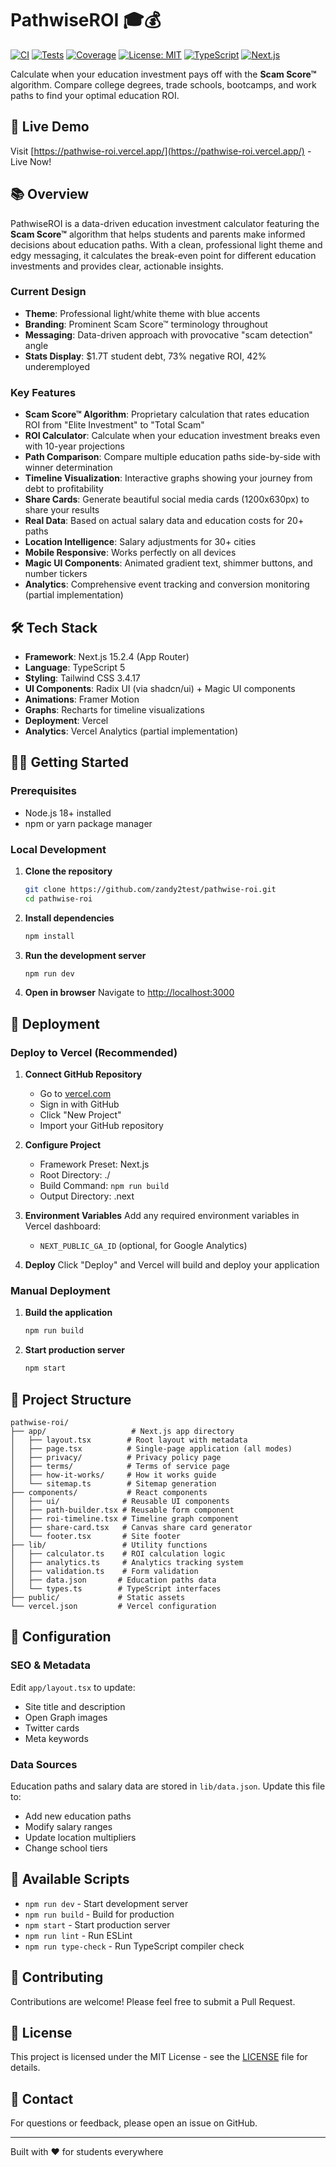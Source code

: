 # PathwiseROI 🎓💰

[![CI](https://github.com/zandy2test/pathwise-roi/actions/workflows/ci.yml/badge.svg)](https://github.com/zandy2test/pathwise-roi/actions/workflows/ci.yml)
[![Tests](https://img.shields.io/badge/tests-76%20passing-brightgreen)](https://github.com/zandy2test/pathwise-roi)
[![Coverage](https://img.shields.io/badge/coverage-93%25-brightgreen)](https://github.com/zandy2test/pathwise-roi)
[![License: MIT](https://img.shields.io/badge/License-MIT-yellow.svg)](https://opensource.org/licenses/MIT)
[![TypeScript](https://img.shields.io/badge/TypeScript-5.0-blue)](https://www.typescriptlang.org/)
[![Next.js](https://img.shields.io/badge/Next.js-15.2.4-black)](https://nextjs.org/)

Calculate when your education investment pays off with the **Scam Score™** algorithm. Compare college degrees, trade schools, bootcamps, and work paths to find your optimal education ROI.

## 🚀 Live Demo

Visit [https://pathwise-roi.vercel.app/](https://pathwise-roi.vercel.app/) - Live Now!

## 📚 Overview

PathwiseROI is a data-driven education investment calculator featuring the **Scam Score™** algorithm that helps students and parents make informed decisions about education paths. With a clean, professional light theme and edgy messaging, it calculates the break-even point for different education investments and provides clear, actionable insights.

### Current Design

- **Theme**: Professional light/white theme with blue accents
- **Branding**: Prominent Scam Score™ terminology throughout
- **Messaging**: Data-driven approach with provocative \"scam detection\" angle
- **Stats Display**: $1.7T student debt, 73% negative ROI, 42% underemployed

### Key Features

- **Scam Score™ Algorithm**: Proprietary calculation that rates education ROI from \"Elite Investment\" to \"Total Scam\"
- **ROI Calculator**: Calculate when your education investment breaks even with 10-year projections
- **Path Comparison**: Compare multiple education paths side-by-side with winner determination
- **Timeline Visualization**: Interactive graphs showing your journey from debt to profitability
- **Share Cards**: Generate beautiful social media cards (1200x630px) to share your results
- **Real Data**: Based on actual salary data and education costs for 20+ paths
- **Location Intelligence**: Salary adjustments for 30+ cities
- **Mobile Responsive**: Works perfectly on all devices
- **Magic UI Components**: Animated gradient text, shimmer buttons, and number tickers
- **Analytics**: Comprehensive event tracking and conversion monitoring (partial implementation)

## 🛠 Tech Stack

- **Framework**: Next.js 15.2.4 (App Router)
- **Language**: TypeScript 5
- **Styling**: Tailwind CSS 3.4.17
- **UI Components**: Radix UI (via shadcn/ui) + Magic UI components
- **Animations**: Framer Motion
- **Graphs**: Recharts for timeline visualizations
- **Deployment**: Vercel
- **Analytics**: Vercel Analytics (partial implementation)

## 🏃‍♂️ Getting Started

### Prerequisites

- Node.js 18+ installed
- npm or yarn package manager

### Local Development

1. **Clone the repository**

   ```bash
   git clone https://github.com/zandy2test/pathwise-roi.git
   cd pathwise-roi
   ```

2. **Install dependencies**

   ```bash
   npm install
   ```

3. **Run the development server**

   ```bash
   npm run dev
   ```

4. **Open in browser**
   Navigate to [http://localhost:3000](http://localhost:3000)

## 🚀 Deployment

### Deploy to Vercel (Recommended)

1. **Connect GitHub Repository**
   - Go to [vercel.com](https://vercel.com)
   - Sign in with GitHub
   - Click "New Project"
   - Import your GitHub repository

2. **Configure Project**
   - Framework Preset: Next.js
   - Root Directory: ./
   - Build Command: `npm run build`
   - Output Directory: .next

3. **Environment Variables**
   Add any required environment variables in Vercel dashboard:
   - `NEXT_PUBLIC_GA_ID` (optional, for Google Analytics)

4. **Deploy**
   Click "Deploy" and Vercel will build and deploy your application

### Manual Deployment

1. **Build the application**

   ```bash
   npm run build
   ```

2. **Start production server**
   ```bash
   npm start
   ```

## 📁 Project Structure

```
pathwise-roi/
├── app/                   # Next.js app directory
│   ├── layout.tsx        # Root layout with metadata
│   ├── page.tsx          # Single-page application (all modes)
│   ├── privacy/          # Privacy policy page
│   ├── terms/            # Terms of service page
│   ├── how-it-works/     # How it works guide
│   └── sitemap.ts        # Sitemap generation
├── components/           # React components
│   ├── ui/              # Reusable UI components
│   ├── path-builder.tsx # Reusable form component
│   ├── roi-timeline.tsx # Timeline graph component
│   ├── share-card.tsx   # Canvas share card generator
│   └── footer.tsx       # Site footer
├── lib/                 # Utility functions
│   ├── calculator.ts    # ROI calculation logic
│   ├── analytics.ts     # Analytics tracking system
│   ├── validation.ts    # Form validation
│   ├── data.json       # Education paths data
│   └── types.ts        # TypeScript interfaces
├── public/             # Static assets
└── vercel.json         # Vercel configuration
```

## 🔧 Configuration

### SEO & Metadata

Edit `app/layout.tsx` to update:

- Site title and description
- Open Graph images
- Twitter cards
- Meta keywords

### Data Sources

Education paths and salary data are stored in `lib/data.json`. Update this file to:

- Add new education paths
- Modify salary ranges
- Update location multipliers
- Change school tiers

## 📝 Available Scripts

- `npm run dev` - Start development server
- `npm run build` - Build for production
- `npm start` - Start production server
- `npm run lint` - Run ESLint
- `npm run type-check` - Run TypeScript compiler check

## 🤝 Contributing

Contributions are welcome! Please feel free to submit a Pull Request.

## 📜 License

This project is licensed under the MIT License - see the [LICENSE](LICENSE) file for details.

## 📧 Contact

For questions or feedback, please open an issue on GitHub.

---

Built with ❤️ for students everywhere
